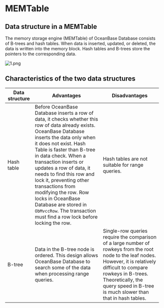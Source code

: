 MEMTable 
=============================



Data structure in a MEMTable 
-------------------------------------

The memory storage engine (MEMTable) of OceanBase Database consists of B-trees and hash tables. When data is inserted, updated, or deleted, the data is written into the memory block. Hash tables and B-trees store the pointers to the corresponding data. 

![1.png](https://help-static-aliyun-doc.aliyuncs.com/assets/img/en-US/4406460261/p184508.png)

Characteristics of the two data structures 
---------------------------------------------------



| **Data structure** |                                                                                                                                                                                                                                                 **Advantages**                                                                                                                                                                                                                                                 |                                                                                                                         **Disadvantages**                                                                                                                         |
|--------------------|----------------------------------------------------------------------------------------------------------------------------------------------------------------------------------------------------------------------------------------------------------------------------------------------------------------------------------------------------------------------------------------------------------------------------------------------------------------------------------------------------------------|-------------------------------------------------------------------------------------------------------------------------------------------------------------------------------------------------------------------------------------------------------------------|
| Hash table         | Before OceanBase Database inserts a row of data, it checks whether this row of data already exists. OceanBase Database inserts the data only when it does not exist. Hash Table is faster than B-tree in data check. When a transaction inserts or updates a row of data, it needs to find this row and lock it, preventing other transactions from modifying the row. Row locks in OceanBase Database are stored in `ObMvccRow`. The transaction must find a row lock before locking the row. | Hash tables are not suitable for range queries.                                                                                                                                                                                                                   |
| B-tree             | Data in the B-tree node is ordered. This design allows OceanBase Database to search some of the data when processing range queries.                                                                                                                                                                                                                                                                                                                                                                            | Single-row queries require the comparison of a large number of rowkeys from the root node to the leaf nodes. However, it is relatively difficult to compare rowkeys in B-trees. Theoretically, the query speed in B-tree is much slower than that in hash tables. |



